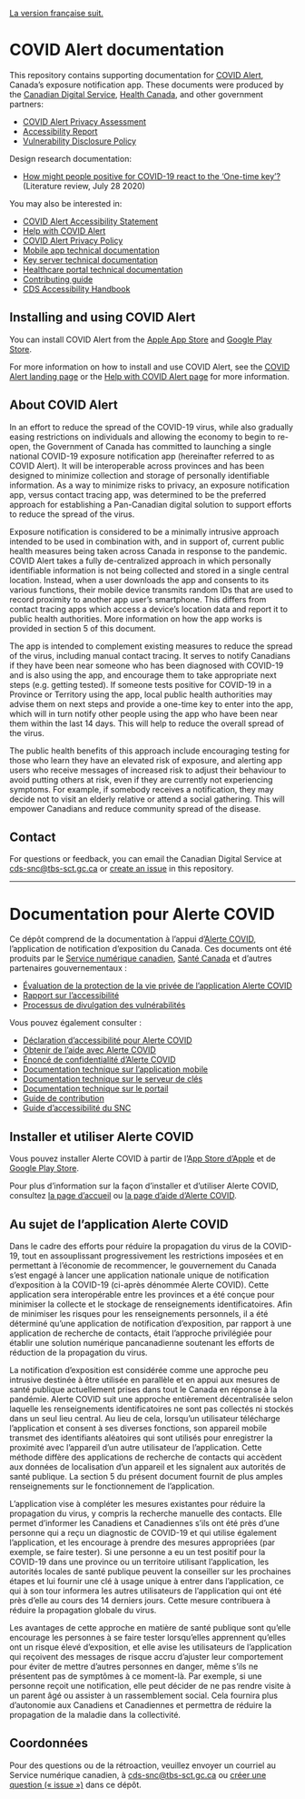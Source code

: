 [La version française suit.](#documentation-pour-alerte-covid)

# COVID Alert documentation

This repository contains supporting documentation for [COVID Alert](https://www.canada.ca/en/public-health/services/diseases/coronavirus-disease-covid-19/covid-alert.html), Canada’s exposure notification app. These documents were produced by the [Canadian Digital Service](https://digital.canada.ca/), [Health Canada](https://www.canada.ca/en/health-canada.html), and other government partners:

*   [COVID Alert Privacy Assessment](https://github.com/cds-snc/covid-alert-documentation/blob/main/COVIDAlertPrivacyAssessment.md)
*   [Accessibility Report](https://github.com/cds-snc/covid-alert-documentation/blob/main/AccessibilityReport.md)
*   [Vulnerability Disclosure Policy](https://github.com/cds-snc/covid-alert-documentation/blob/main/VulnerabilityDisclosurePolicy.md)

Design research documentation:
*   [How might people positive for COVID-19 react to the ‘One-time key’?](https://github.com/cds-snc/covid-alert-documentation/blob/main/research/LiteratureReview.md) (Literature review, July 28 2020)

You may also be interested in:

*   [COVID Alert Accessibility Statement](https://www.canada.ca/en/public-health/services/diseases/coronavirus-disease-covid-19/covid-alert/accessibility-statement.html)
*   [Help with COVID Alert](https://www.canada.ca/en/public-health/services/diseases/coronavirus-disease-covid-19/covid-alert/help.html)
*   [COVID Alert Privacy Policy](https://www.canada.ca/en/public-health/services/diseases/coronavirus-disease-covid-19/covid-alert/privacy-policy.html)
*   [Mobile app technical documentation](https://github.com/cds-snc/covid-alert-app#readme)
*   [Key server technical documentation](https://github.com/cds-snc/covid-alert-server#readme)
*   [Healthcare portal technical documentation](https://github.com/cds-snc/covid-alert-portal#readme)
*   [Contributing guide](https://github.com/cds-snc/covid-alert-app/blob/master/CONTRIBUTING.md)
*   [CDS Accessibility Handbook](https://digital.canada.ca/a11y/)


## Installing and using COVID Alert

You can install COVID Alert from the [Apple App Store](https://apps.apple.com/ca/app/id1520284227) and [Google Play Store](https://play.google.com/store/apps/details?id=ca.gc.hcsc.canada.stopcovid).

For more information on how to install and use COVID Alert, see the [COVID Alert landing page](https://www.canada.ca/en/public-health/services/diseases/coronavirus-disease-covid-19/covid-alert.html) or the [Help with COVID Alert page](https://www.canada.ca/en/public-health/services/diseases/coronavirus-disease-covid-19/covid-alert/help.html) for more information.


## About COVID Alert

In an effort to reduce the spread of the COVID-19 virus, while also gradually easing restrictions on individuals and allowing the economy to begin to re-open, the Government of Canada has committed to launching a single national COVID-19 exposure notification app (hereinafter referred to as COVID Alert). It will be interoperable across provinces and has been designed to minimize collection and storage of personally identifiable information. As a way to minimize risks to privacy, an exposure notification app, versus contact tracing app, was determined to be the preferred approach for establishing a Pan-Canadian digital solution to support efforts to reduce the spread of the virus.

Exposure notification is considered to be a minimally intrusive approach intended to be used in combination with, and in support of, current public health measures being taken across Canada in response to the pandemic. COVID Alert takes a fully de-centralized approach in which personally identifiable information is not being collected and stored in a single central location. Instead, when a user downloads the app and consents to its various functions, their mobile device transmits random IDs that are used to record proximity to another app user’s smartphone. This differs from contact tracing apps which access a device’s location data and report it to public health authorities. More information on how the app works is provided in section 5 of this document.

The app is intended to complement existing measures to reduce the spread of the virus, including manual contact tracing. It serves to notify Canadians if they have been near someone who has been diagnosed with COVID-19 and is also using the app, and encourage them to take appropriate next steps (e.g. getting tested). If someone tests positive for COVID-19 in a Province or Territory using the app, local public health authorities may advise them on next steps and provide a one-time key to enter into the app, which will in turn notify other people using the app who have been near them within the last 14 days. This will help to reduce the overall spread of the virus.

The public health benefits of this approach include encouraging testing for those who learn they have an elevated risk of exposure, and alerting app users who receive messages of increased risk to adjust their behaviour to avoid putting others at risk, even if they are currently not experiencing symptoms. For example, if somebody receives a notification, they may decide not to visit an elderly relative or attend a social gathering. This will empower Canadians and reduce community spread of the disease.


## Contact

For questions or feedback, you can email the Canadian Digital Service at [cds-snc@tbs-sct.gc.ca](mailto:cds-snc@tbs-sct.gc.ca) or [create an issue](https://github.com/cds-snc/covid-alert-documentation/issues) in this repository.

----

# Documentation pour Alerte COVID

Ce dépôt comprend de la documentation à l’appui d’[Alerte COVID](https://www.canada.ca/fr/sante-publique/services/maladies/maladie-coronavirus-covid-19/alerte-covid.html), l’application de notification d’exposition du Canada. Ces documents ont été produits par le [Service numérique canadien](https://numerique.canada.ca/), [Santé Canada](https://www.canada.ca/fr/sante-canada.html) et d’autres partenaires gouvernementaux :   

*   [Évaluation de la protection de la vie privée de l’application Alerte COVID](https://github.com/cds-snc/covid-alert-documentation/blob/main/EvaluationViePriveeAlerteCOVID.md)
*   [Rapport sur l’accessibilité](https://github.com/cds-snc/covid-alert-documentation/blob/main/RapportAccessibilite.md)
*   [Processus de divulgation des vulnérabilités](https://github.com/cds-snc/covid-alert-documentation/blob/main/PolitiqueDivulgationVulnerabilites.md)


Vous pouvez également consulter :  

*   [Déclaration d’accessibilité pour Alerte COVID](https://www.canada.ca/fr/sante-publique/services/maladies/maladie-coronavirus-covid-19/alerte-covid/declaration-accessibilite.html)
*   [Obtenir de l’aide avec Alerte COVID](https://www.canada.ca/fr/sante-publique/services/maladies/maladie-coronavirus-covid-19/alerte-covid/aide.html)
*   [Énoncé de confidentialité d’Alerte COVID](https://www.canada.ca/fr/sante-publique/services/maladies/maladie-coronavirus-covid-19/alerte-covid/politique-confidentialite.html)
*   [Documentation technique sur l’application mobile](https://github.com/cds-snc/covid-alert-app#readme)
*   [Documentation technique sur le serveur de clés](https://github.com/cds-snc/covid-alert-server#readme)
*   [Documentation technique sur le portail](https://github.com/cds-snc/covid-alert-portal#readme)
*   [Guide de contribution](https://github.com/cds-snc/covid-alert-app/blob/master/CONTRIBUTING.md)
*   [Guide d’accessibilité du SNC](https://numerique.canada.ca/a11y/)

## Installer et utiliser Alerte COVID

Vous pouvez installer Alerte COVID à partir de l’[App Store d’Apple](https://apps.apple.com/ca/app/id1520284227?l=fr) et de [Google Play Store](https://play.google.com/store/apps/details?id=ca.gc.hcsc.canada.stopcovid&hl=fr).

Pour plus d’information sur la façon d’installer et d’utiliser Alerte COVID, consultez [la page d’accueil](https://www.canada.ca/fr/sante-publique/services/maladies/maladie-coronavirus-covid-19/alerte-covid.html) ou [la page d’aide d’Alerte COVID](https://www.canada.ca/fr/sante-publique/services/maladies/maladie-coronavirus-covid-19/alerte-covid/aide.html).

## Au sujet de l’application Alerte COVID

Dans le cadre des efforts pour réduire la propagation du virus de la COVID-19, tout en assouplissant progressivement les restrictions imposées et en permettant à l’économie de recommencer, le gouvernement du Canada s’est engagé à lancer une application nationale unique de notification d’exposition à la COVID-19 (ci-après dénommée Alerte COVID). Cette application sera interopérable entre les provinces et a été conçue pour minimiser la collecte et le stockage de renseignements identificatoires. Afin de minimiser les risques pour les renseignements personnels, il a été déterminé qu’une application de notification d’exposition, par rapport à une application de recherche de contacts, était l’approche privilégiée pour établir une solution numérique pancanadienne soutenant les efforts de réduction de la propagation du virus.

La notification d’exposition est considérée comme une approche peu intrusive destinée à être utilisée en parallèle et en appui aux mesures de santé publique actuellement prises dans tout le Canada en réponse à la pandémie. Alerte COVID suit une approche entièrement décentralisée selon laquelle les renseignements identificatoires ne sont pas collectés ni stockés dans un seul lieu central. Au lieu de cela, lorsqu’un utilisateur télécharge l’application et consent à ses diverses fonctions, son appareil mobile transmet des identifiants aléatoires qui sont utilisés pour enregistrer la proximité avec l’appareil d’un autre utilisateur de l’application. Cette méthode diffère des applications de recherche de contacts qui accèdent aux données de localisation d’un appareil et les signalent aux autorités de santé publique. La section 5 du présent document fournit de plus amples renseignements sur le fonctionnement de l’application. 

L’application vise à compléter les mesures existantes pour réduire la propagation du virus, y compris la recherche manuelle des contacts. Elle permet d’informer les Canadiens et Canadiennes s’ils ont été près d’une personne qui a reçu un diagnostic de COVID-19 et qui utilise également l’application, et les encourage à prendre des mesures appropriées (par exemple, se faire tester). Si une personne a eu un test positif pour la COVID-19 dans une province ou un territoire utilisant l’application, les autorités locales de santé publique peuvent la conseiller sur les prochaines étapes et lui fournir une clé à usage unique à entrer dans l’application, ce qui à son tour informera les autres utilisateurs de l’application qui ont été près d’elle au cours des 14 derniers jours. Cette mesure contribuera à réduire la propagation globale du virus.

Les avantages de cette approche en matière de santé publique sont qu’elle encourage les personnes à se faire tester lorsqu’elles apprennent qu’elles ont un risque élevé d’exposition, et elle avise les utilisateurs de l’application qui reçoivent des messages de risque accru d’ajuster leur comportement pour éviter de mettre d’autres personnes en danger, même s’ils ne présentent pas de symptômes à ce moment-là. Par exemple, si une personne reçoit une notification, elle peut décider de ne pas rendre visite à un parent âgé ou assister à un rassemblement social. Cela fournira plus d’autonomie aux Canadiens et Canadiennes et permettra de réduire la propagation de la maladie dans la collectivité.   

## Coordonnées

Pour des questions ou de la rétroaction, veuillez envoyer un courriel au Service numérique canadien, à [cds-snc@tbs-sct.gc.ca](mailto:cds-snc@tbs-sct.gc.ca) ou [créer une question (« issue »)](https://github.com/cds-snc/covid-alert-documentation/issues) dans ce dépôt.
